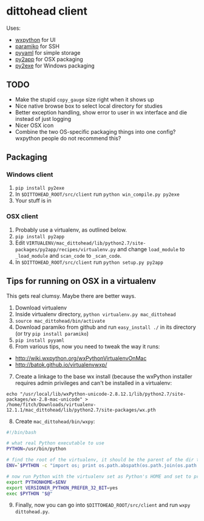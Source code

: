 # dittohead client

Uses:

- [wxpython](http://www.wxpython.org/) for UI
- [paramiko](https://github.com/paramiko/paramiko) for SSH
- [pyyaml](http://pyyaml.org/) for simple storage
- [py2app](https://pythonhosted.org/py2app/) for OSX packaging
- [py2exe](http://www.py2exe.org/) for Windows packaging


## TODO

- Make the stupid `copy_gauge` size right when it shows up
- Nice native browse box to select local directory for studies
- Better exception handling, show error to user in wx interface and die instead of just logging
- Nicer OSX icon
- Combine the two OS-specific packaging things into one config? wxpython people do not recommend this?


## Packaging

### Windows client

1. `pip install py2exe`
2. In `$DITTOHEAD_ROOT/src/client` run `python win_compile.py py2exe`
3. Your stuff is in

### OSX client

1. Probably use a virtualenv, as outlined below.
2. `pip install py2app`
3. Edit `VIRTUALENV/mac_dittohead/lib/python2.7/site-packages/py2app/recipes/virtualenv.py` 
   and change `load_module` to `_load_module` and `scan_code` to `_scan_code`.
4. In `$DITTOHEAD_ROOT/src/client` run `python setup.py py2app`

## Tips for running on OSX in a virtualenv

This gets real clumsy. Maybe there are better ways.

1. Download virtualenv
2. Inside virtualenv directory, `python virtualenv.py mac_dittohead`
3. `source mac_dittohead/bin/activate`
4. Download paramiko from github and run `easy_install ./` in its directory 
   (or try `pip install paramiko`)
5. `pip install pyyaml`
6. From various tips, now you need to tweak the way it runs:

  - http://wiki.wxpython.org/wxPythonVirtualenvOnMac
  - http://batok.github.io/virtualenvwxp/ 

7. Create a linkage to the base wx install (because the wxPython installer requires admin privileges and can't be installed in a virtualenv:

```
echo "/usr/local/lib/wxPython-unicode-2.8.12.1/lib/python2.7/site-packages/wx-2.8-mac-unicode" >
/home/fitch/Downloads/virtualenv-12.1.1/mac_dittohead/lib/python2.7/site-packages/wx.pth
```

8. Create `mac_dittohead/bin/wxpy`:

```bash
#!/bin/bash

# what real Python executable to use
PYTHON=/usr/bin/python

# find the root of the virtualenv, it should be the parent of the dir this script is in
ENV=`$PYTHON -c "import os; print os.path.abspath(os.path.join(os.path.dirname(\"$0\"), '..'))"`

# now run Python with the virtualenv set as Python's HOME and set to prefer 32 bit
export PYTHONHOME=$ENV
export VERSIONER_PYTHON_PREFER_32_BIT=yes
exec $PYTHON "$@"
```

9. Finally, now you can go into `$DITTOHEAD_ROOT/src/client` and run `wxpy dittohead.py`.

